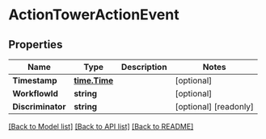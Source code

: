 # ActionTowerActionEvent

## Properties

Name | Type | Description | Notes
------------ | ------------- | ------------- | -------------
**Timestamp** | [**time.Time**](time.Time.md) |  | [optional] 
**WorkflowId** | **string** |  | [optional] 
**Discriminator** | **string** |  | [optional] [readonly] 

[[Back to Model list]](../README.md#documentation-for-models) [[Back to API list]](../README.md#documentation-for-api-endpoints) [[Back to README]](../README.md)


